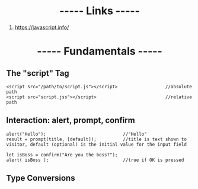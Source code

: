 <h1 align=center>----- Links -----</h1>

1. https://javascript.info/

<h1 align=center>----- Fundamentals -----</h1>

## The "script" Tag

    <script src="/path/to/script.js"></script>                  //absolute path
    <script src="script.jss"></script>                          //relative path

## Interaction: alert, prompt, confirm

    alert("Hello");                             //"Hello"
    result = prompt(title, [default]);          //title is text shown to visitor, default (optional) is the initial value for the input field
    
    let isBoss = confirm("Are you the boss?");
    alert( isBoss );                            //true if OK is pressed
    
## Type Conversions
